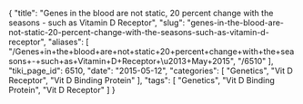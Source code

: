 {
    "title": "Genes in the blood are not static, 20 percent change with the seasons - such as Vitamin D Receptor",
    "slug": "genes-in-the-blood-are-not-static-20-percent-change-with-the-seasons-such-as-vitamin-d-receptor",
    "aliases": [
        "/Genes+in+the+blood+are+not+static+20+percent+change+with+the+seasons+-+such+as+Vitamin+D+Receptor+\u2013+May+2015",
        "/6510"
    ],
    "tiki_page_id": 6510,
    "date": "2015-05-12",
    "categories": [
        "Genetics",
        "Vit D Receptor",
        "Vit D Binding Protein"
    ],
    "tags": [
        "Genetics",
        "Vit D Binding Protein",
        "Vit D Receptor"
    ]
}